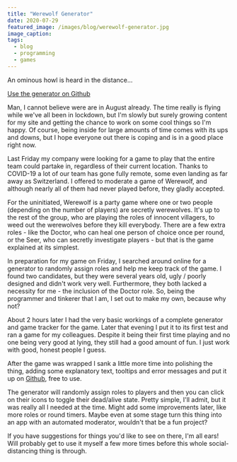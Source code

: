 ```yaml
---
title: "Werewolf Generator"
date: 2020-07-29
featured_image: /images/blog/werewolf-generator.jpg
image_caption: 
tags:
  - blog
  - programming
  - games
---
```


An ominous howl is heard in the distance... 

[Use the generator on Github](https://miltage.github.io/werewolf/)

Man, I cannot believe were are in August already. The time really is flying while we've all been in lockdown, but I'm slowly but surely growing content for my site and getting the chance to work on some cool things so I'm happy. Of course, being inside for large amounts of time comes with its ups and downs, but I hope everyone out there is coping and is in a good place right now.

Last Friday my company were looking for a game to play that the entire team could partake in, regardless of their current location. Thanks to COVID-19 a lot of our team has gone fully remote, some even landing as far away as Switzerland. I offered to moderate a game of Werewolf, and although nearly all of them had never played before, they gladly accepted.

For the uninitiated, Werewolf is a party game where one or two people (depending on the number of players) are secretly werewolves. It's up to the rest of the group, who are playing the roles of innocent villagers, to weed out the werewolves before they kill everybody. There are a few extra roles - like the Doctor, who can heal one person of choice once per round, or the Seer, who can secretly investigate players - but that is the game explained at its simplest.

In preparation for my game on Friday, I searched around online for a generator to randomly assign roles and help me keep track of the game. I found two candidates, but they were several years old, ugly / poorly designed and didn't work very well. Furthermore, they both lacked a necessity for me - the inclusion of the Doctor role. So, being the programmer and tinkerer that I am, I set out to make my own, because why not?

About 2 hours later I had the very basic workings of a complete generator and game tracker for the game. Later that evening I put it to its first test and ran a game for my colleagues. Despite it being their first time playing and no one being very good at lying, they still had a good amount of fun. I just work with good, honest people I guess.

After the game was wrapped I sank a little more time into polishing the thing, adding some explanatory text, tooltips and error messages and put it up on [Github](https://github.com/Miltage/werewolf), free to use.

The generator will randomly assign roles to players and then you can click on their icons to toggle their dead/alive state. Pretty simple, I'll admit, but it was really all I needed at the time. Might add some improvements later, like more roles or round timers. Maybe even at some stage turn this thing into an app with an automated moderator, wouldn't that be a fun project?

If you have suggestions for things you'd like to see on there, I'm all ears! Will probably get to use it myself a few more times before this whole social-distancing thing is through.
